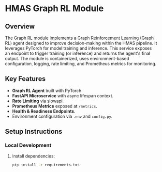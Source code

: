 # HMAS Graph RL Module

## Overview
The Graph RL module implements a Graph Reinforcement Learning (Graph RL) agent designed to improve decision-making within the HMAS pipeline. It leverages PyTorch for model training and inference. This service exposes an endpoint to trigger training (or inference) and returns the agent's final output. The module is containerized, uses environment-based configuration, logging, rate limiting, and Prometheus metrics for monitoring.

## Key Features
- **Graph RL Agent** built with PyTorch.
- **FastAPI Microservice** with async lifespan context.
- **Rate Limiting** via slowapi.
- **Prometheus Metrics** exposed at `/metrics`.
- **Health & Readiness Endpoints**.
- Environment configuration via `.env` and `config.py`.

## Setup Instructions

### Local Development
1. Install dependencies:
   ```bash
   pip install -r requirements.txt
